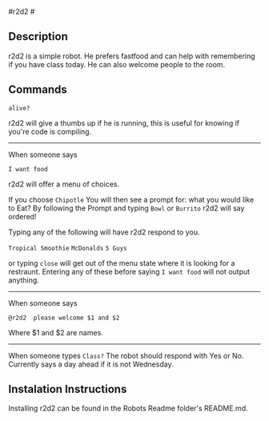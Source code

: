 #r2d2 #

## Description ##

r2d2 is a simple robot. He prefers fastfood and can help with remembering if you have class today. He can also welcome people to the room.

## Commands ##

```
alive?
```
r2d2 will give a thumbs up if he is running, this is useful for knowing if you're code is compiling.

---

When someone says
```
I want food
```
r2d2 will offer a menu of choices.

If you choose ```Chipotle``` You will then see a prompt for: what you would like to Eat? By following the Prompt and typing ```Bowl``` or ```Burrito``` r2d2 will say ordered!


Typing any of the following will have r2d2 respond to you.

```Tropical Smoothie``` ```McDonalds``` ```5 Guys``` 

or typing ```close``` will get out of the menu state where it is looking for a restraunt. Entering any of these before saying ```I want food``` will not output anything.
___

When someone says

```@r2d2  please welcome $1 and $2 ```

Where $1 and $2 are names.

---

When someone types ```Class?```
The robot should respond with Yes or No. Currently says a day ahead if it is not Wednesday.

## Instalation Instructions ##

Installing r2d2 can be found in the Robots Readme folder's README.md.


